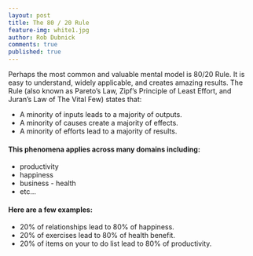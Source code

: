 ```yaml
---
layout: post
title: The 80 / 20 Rule
feature-img: white1.jpg
author: Rob Dubnick
comments: true
published: true
---
```

Perhaps the most common and valuable mental model is 80/20 Rule. It is easy to understand, widely applicable, and creates amazing results.  The Rule (also known as Pareto’s Law, Zipf’s Principle of Least Effort, and Juran’s Law of The Vital Few) states that:
- A minority of inputs leads to a majority of outputs.
- A minority of causes create a majority of effects.
- A minority of efforts lead to a majority of results.

#### This phenomena applies across many domains including:
- productivity
- happiness 
- business - health
- etc...

#### Here are a few examples:

- 20% of relationships lead to 80% of happiness.
- 20% of exercises lead to 80% of health benefit.
- 20% of items on your to do list lead to 80% of productivity.

